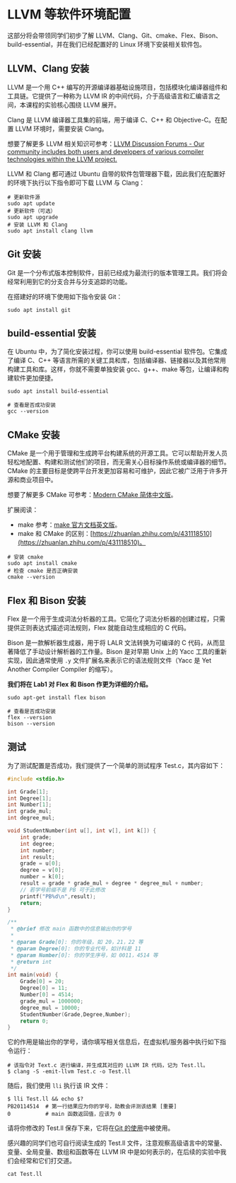 # LLVM 等软件环境配置

这部分将会带领同学们初步了解 LLVM、Clang、Git、cmake、Flex、Bison、build-essential，并在我们已经配置好的 Linux 环境下安装相关软件包。

## LLVM、Clang 安装

LLVM 是一个用 C++ 编写的开源编译器基础设施项目，包括模块化编译器组件和工具链。它提供了一种称为 LLVM IR 的中间代码，介于高级语言和汇编语言之间，本课程的实验核心围绕 LLVM 展开。

Clang 是 LLVM 编译器工具集的前端，用于编译 C、C++ 和 Objective-C。在配置 LLVM 环境时，需要安装 Clang。

想要了解更多 LLVM 相关知识可参考：[LLVM Discussion Forums - Our community includes both users and developers of various compiler technologies within the LLVM project.](https://discourse.llvm.org/)

LLVM 和 Clang 都可通过 Ubuntu 自带的软件包管理器下载，因此我们在配置好的环境下执行以下指令即可下载 LLVM 与 Clang：

```shell
# 更新软件源
sudo apt update
# 更新软件（可选）
sudo apt upgrade
# 安装 LLVM 和 Clang
sudo apt install clang llvm
```

## Git 安装

Git 是一个分布式版本控制软件，目前已经成为最流行的版本管理工具。我们将会经常利用到它的分支合并与分支追踪的功能。

在搭建好的环境下使用如下指令安装 Git：

```shell
sudo apt install git
```

## build-essential 安装

在 Ubuntu 中，为了简化安装过程，你可以使用 build-essential 软件包。它集成了编译 C、C++ 等语言所需的关键工具和库，包括编译器、链接器以及其他常用构建工具和库。这样，你就不需要单独安装 gcc、g++、make 等包，让编译和构建软件更加便捷。

```shell
sudo apt install build-essential

# 查看是否成功安装
gcc --version
```

## CMake 安装

CMake 是一个用于管理和生成跨平台构建系统的开源工具。它可以帮助开发人员轻松地配置、构建和测试他们的项目，而无需关心目标操作系统或编译器的细节。CMake 的主要目标是使跨平台开发更加容易和可维护，因此它被广泛用于许多开源和商业项目中。

想要了解更多 CMake 可参考：[Modern CMake 简体中文版](https://modern-cmake-cn.github.io/Modern-CMake-zh_CN/)。

扩展阅读：

- make 参考：[make 官方文档英文版](https://www.gnu.org/software/make/manual/make.html)。
- make 和 CMake 的区别：[https://zhuanlan.zhihu.com/p/431118510](https://zhuanlan.zhihu.com/p/431118510)。

```shell
# 安装 cmake
sudo apt install cmake
# 检查 cmake 是否正确安装
cmake --version
```

## Flex 和 Bison 安装

Flex 是一个用于生成词法分析器的工具。它简化了词法分析器的创建过程，只需提供正则表达式描述词法规则，Flex 就能自动生成相应的 C 代码。

Bison 是一款解析器生成器，用于将 LALR 文法转换为可编译的 C 代码，从而显著降低了手动设计解析器的工作量。Bison 是对早期 Unix 上的 Yacc 工具的重新实现，因此通常使用 `.y` 文件扩展名来表示它的语法规则文件（Yacc 是 Yet Another Compiler Compiler 的缩写）。

**我们将在 Lab1 对 Flex 和 Bison 作更为详细的介绍。**

```shell
sudo apt-get install flex bison

# 查看是否成功安装
flex --version
bison --version
```

## 测试

为了测试配置是否成功，我们提供了一个简单的测试程序 Test.c，其内容如下：

```c
#include <stdio.h>

int Grade[1];
int Degree[1];
int Number[1];
int grade_mul;
int degree_mul;

void StudentNumber(int u[], int v[], int k[]) {
    int grade;
    int degree;
    int number;
    int result;
    grade = u[0];
    degree = v[0];
    number = k[0];
    result = grade * grade_mul + degree * degree_mul + number;
    // 若学号前缀不是 PB 可于此修改
    printf("PB%d\n",result);
    return;
}

/**
 * @brief 修改 main 函数中的信息输出你的学号
 *
 * @param Grade[0]: 你的年级，如 20，21，22 等
 * @param Degree[0]: 你的专业代号，如计科是 11
 * @param Number[0]: 你的学生序号，如 0011，4514 等
 * @return int
 */
int main(void) {
    Grade[0] = 20;
    Degree[0] = 11;
    Number[0] = 4514;
    grade_mul = 1000000;
    degree_mul = 10000;
    StudentNumber(Grade,Degree,Number);
    return 0;
}
```

它的作用是输出你的学号，请你填写相关信息后，在虚拟机/服务器中执行如下指令运行：

```shell
# 该指令对 Text.c 进行编译，并生成其对应的 LLVM IR 代码，记为 Test.ll。
$ clang -S -emit-llvm Test.c -o Test.ll
```

随后，我们使用 `lli` 执行该 IR 文件：

```shell
$ lli Test.ll && echo $?
PB20114514  # 第一行结果应为你的学号，助教会评测该结果 [重要]
0           # main 函数返回值，应该为 0
```

请将你修改的 Test.ll 保存下来，它将在[Git 的使用](git.md)中被使用。

感兴趣的同学们也可自行阅读生成的 Test.ll 文件，注意观察高级语言中的常量、变量、全局变量、数组和函数等在 LLVM IR 中是如何表示的，在后续的实验中我们会经常和它们打交道。

```shell
cat Test.ll
```
